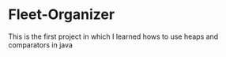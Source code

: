 # Fleet-Organizer

This is the first project in which I learned hows to use heaps and comparators in java
